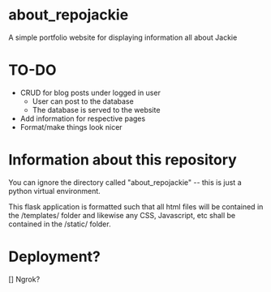 # about_repojackie
A simple portfolio website for displaying information all about Jackie

# TO-DO
- CRUD for blog posts under logged in user 
	- User can post to the database
	- The database is served to the website
- Add information for respective pages
- Format/make things look nicer

# Information about this repository
You can ignore the directory called "about_repojackie" -- this is just a python virtual environment. 

This flask application is formatted such that all html files will be contained in the /templates/ folder and likewise any CSS, Javascript, etc shall be contained in the /static/ folder. 

# Deployment? 
[] Ngrok?


